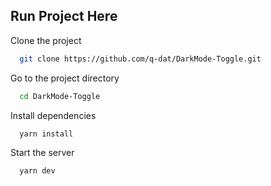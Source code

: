 ## Run Project Here

Clone the project

```bash
  git clone https://github.com/q-dat/DarkMode-Toggle.git
```

Go to the project directory

```bash
  cd DarkMode-Toggle
```

Install dependencies

```bash
  yarn install
```

Start the server

```bash
  yarn dev
```

